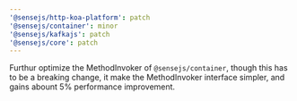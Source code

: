 ```yaml
---
'@sensejs/http-koa-platform': patch
'@sensejs/container': minor
'@sensejs/kafkajs': patch
'@sensejs/core': patch
---
```


Furthur optimize the MethodInvoker of `@sensejs/container`, though this has to
be a breaking change, it make the MethodInvoker interface simpler, and gains
abount 5% performance improvement.
